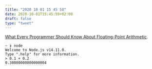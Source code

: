 ```yaml
---
title: "2020 10 01 15 45 58"
date: 2020-10-01T15:45:59+02:00
draft: false
type: "tweet"
---
```

[What Every Programmer Should Know About Floating-Point Arithmetic](https://floating-point-gui.de).

    ~ ❯ node
    Welcome to Node.js v14.11.0.
    Type ".help" for more information.
    > 0.1 + 0.2
    0.30000000000000004


